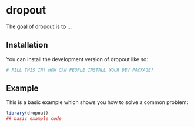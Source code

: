 
# dropout

<!-- badges: start -->
<!-- badges: end -->

The goal of dropout is to ...

## Installation

You can install the development version of dropout like so:

``` r
# FILL THIS IN! HOW CAN PEOPLE INSTALL YOUR DEV PACKAGE?
```

## Example

This is a basic example which shows you how to solve a common problem:

``` r
library(dropout)
## basic example code
```

